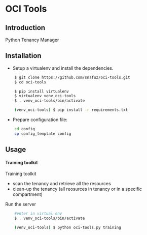 # OCI Tools

## Introduction

Python Tenancy Manager

## Installation

* Setup a virtualenv and install the dependencies.

```bash
    $ git clone https://github.com/snafuz/oci-tools.git
    $ cd oci-tools

    $ pip install virtualenv
    $ virtualenv venv_oci-tools
    $ . venv_oci-tools/bin/activate

    (venv_oci-tools) $ pip install -r requirements.txt

```

* Prepare configuration file:

```bash
    cd config
    cp config_template config
```

## Usage

#### Training toolkit

Training toolkit 
- scan the tenancy and retrieve all the resources 
- clean-up the tenancy (all reosurces in tenancy or in a specific compartment)

Run the server
```bash
    #enter in virtual env
    $ . venv_oci-tools/bin/activate

    (venv_oci-tools) $ python oci-tools.py training 
```










